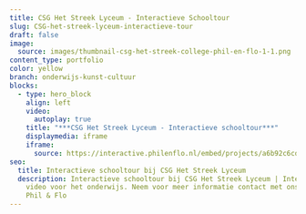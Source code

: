 ```yaml
---
title: CSG Het Streek Lyceum - Interactieve Schooltour
slug: CSG-het-streek-lyceum-interactieve-tour
draft: false
image:
  source: images/thumbnail-csg-het-streek-college-phil-en-flo-1-1.png
content_type: portfolio
color: yellow
branch: onderwijs-kunst-cultuur
blocks:
  - type: hero_block
    align: left
    video:
      autoplay: true
    title: "***CSG Het Streek Lyceum - Interactieve schooltour***"
    displaymedia: iframe
    iframe:
      source: https://interactive.philenflo.nl/embed/projects/a6b92c6cdcf71d5f6e4f2e54?iv_branded=1
seo:
  title: Interactieve schooltour bij CSG Het Streek Lyceum
  description: Interactieve schooltour bij CSG Het Streek Lyceum | Interactieve
    video voor het onderwijs. Neem voor meer informatie contact met ons op. |
    Phil & Flo
---
```


